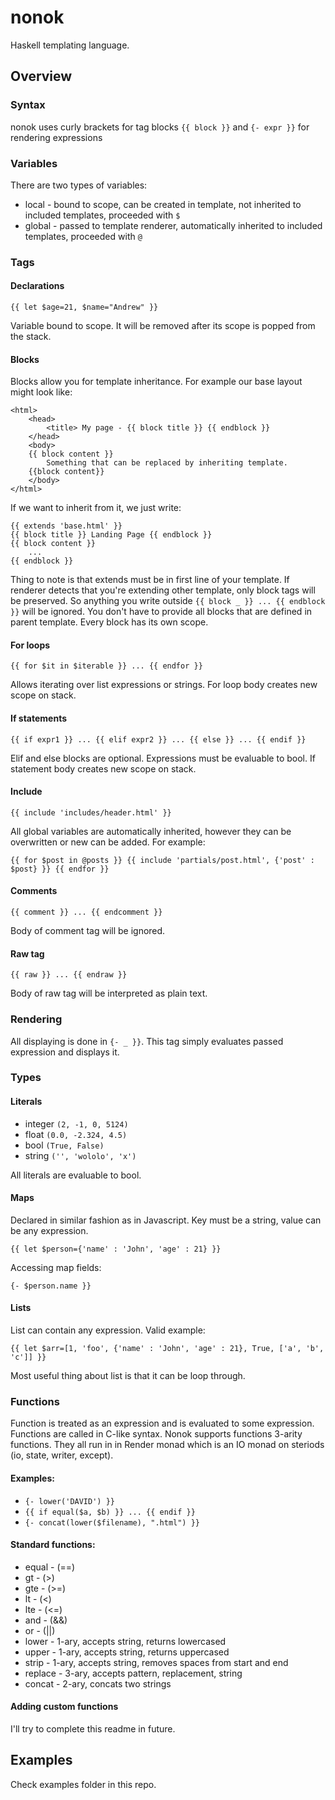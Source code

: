 # nonok

Haskell templating language.

## Overview

### Syntax

nonok uses curly brackets for tag blocks `{{ block }}` and `{- expr }}`
for rendering expressions

### Variables

There are two types of variables:
* local - bound to scope, can be created in template, not inherited to included templates, proceeded with `$`
* global - passed to template renderer, automatically inherited to included templates, proceeded with `@`


### Tags

#### Declarations

`{{ let $age=21, $name="Andrew" }}`

Variable bound to scope. It will be removed after its scope is popped from the stack.

#### Blocks

Blocks allow you for template inheritance. For example our base layout might look like:

    <html>
        <head>
            <title> My page - {{ block title }} {{ endblock }}
        </head>
        <body>
        {{ block content }}
            Something that can be replaced by inheriting template.
        {{block content}}
        </body>
    </html>

If we want to inherit from it, we just write:

    {{ extends 'base.html' }}
    {{ block title }} Landing Page {{ endblock }}
    {{ block content }}
        ...
    {{ endblock }}

Thing to note is that extends must be in first line of your template. If renderer detects that you're extending other template, only block tags will be preserved. So anything you write outside `{{ block _ }} ... {{ endblock }}` will be ignored. You don't have to provide all blocks that are defined in parent template. Every block has its own scope.

#### For loops

`{{ for $it in $iterable }} ... {{ endfor }}`

Allows iterating over list expressions or strings.
For loop body creates new scope on stack.

#### If statements

`{{ if expr1 }} ... {{ elif expr2 }} ... {{ else }} ... {{ endif }}`

Elif and else blocks are optional. Expressions must be evaluable to bool.
If statement body creates new scope on stack.

#### Include

`{{ include 'includes/header.html' }}`

All global variables are automatically inherited, however they can be overwritten or new can be added. For example:

`{{ for $post in @posts }}
    {{ include 'partials/post.html', {'post' :  $post} }}
{{ endfor }}`


#### Comments

`{{ comment }} ... {{ endcomment }}`

Body of comment tag will be ignored.

#### Raw tag

`{{ raw }} ... {{ endraw }}`

Body of raw tag will be interpreted as plain text.

### Rendering

All displaying is done in `{- _ }}`. This tag simply evaluates passed expression and displays it.

### Types

#### Literals

* integer `(2, -1, 0, 5124)`
* float `(0.0, -2.324, 4.5)`
* bool `(True, False)`
* string `('', 'wololo', 'x')`

All literals are evaluable to bool.

#### Maps

Declared in similar fashion as in Javascript. Key must be a string, value can be any expression.

`{{ let $person={'name' : 'John', 'age' : 21} }}`

Accessing map fields:

`{- $person.name }}`

#### Lists

List can contain any expression. Valid example:

`{{ let $arr=[1, 'foo', {'name' : 'John', 'age' : 21}, True, ['a', 'b', 'c']] }}`

Most useful thing about list is that it can be loop through.

### Functions

Function is treated as an expression and is evaluated to some expression. Functions are called in C-like syntax. Nonok supports functions 3-arity functions. They all run in in Render monad which is an IO monad on steriods (io, state, writer, except).

#### Examples:

* `{- lower('DAVID') }}`
* `{{ if equal($a, $b) }} ... {{ endif }}`
* `{- concat(lower($filename), ".html") }}`

#### Standard functions:

* equal - (==)
* gt - (>)
* gte - (>=)
* lt - (<)
* lte - (<=)
* and - (&&)
* or - (||)
* lower - 1-ary, accepts string, returns lowercased
* upper - 1-ary, accepts string, returns uppercased
* strip - 1-ary, accepts string, removes spaces from start and end
* replace - 3-ary, accepts pattern, replacement, string
* concat - 2-ary, concats two strings

#### Adding custom functions

I'll try to complete this readme in future.

## Examples

Check examples folder in this repo.
